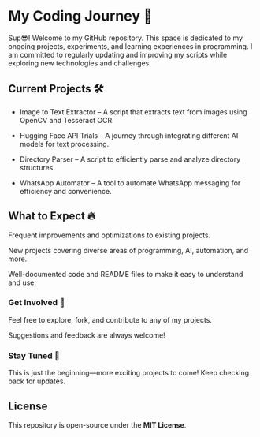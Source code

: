 # My Coding Journey 🚀

Sup😎!
 Welcome to my GitHub repository. This space is dedicated to my ongoing projects, experiments, and learning experiences in programming. I am committed to regularly updating and improving my scripts while exploring new technologies and challenges.

## Current Projects 🛠️

- Image to Text Extractor – A script that extracts text from images using OpenCV and Tesseract OCR.

- Hugging Face API Trials – A journey through integrating different AI models for text processing.

- Directory Parser – A script to efficiently parse and analyze directory structures.

- WhatsApp Automator – A tool to automate WhatsApp messaging for efficiency and convenience.

## What to Expect 🔥

Frequent improvements and optimizations to existing projects.

New projects covering diverse areas of programming, AI, automation, and more.

Well-documented code and README files to make it easy to understand and use.

### Get Involved 🤝

Feel free to explore, fork, and contribute to any of my projects.

Suggestions and feedback are always welcome!

### Stay Tuned 🚀

This is just the beginning—more exciting projects to come! Keep checking back for updates.

## License

This repository is open-source under the **MIT License**.